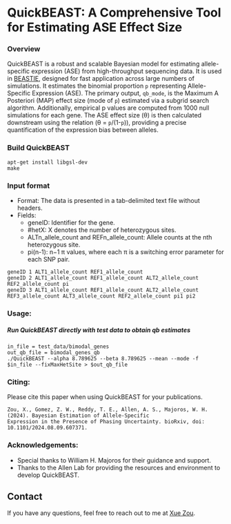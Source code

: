 # QuickBEAST: A Comprehensive Tool for Estimating ASE Effect Size

### Overview
QuickBEAST is a robust and scalable Bayesian model for estimating allele-specific expression (ASE) from high-throughput sequencing data. It is used in [BEASTIE](https://github.com/x811zou/BEASTIE), designed for fast application across large numbers of simulations. It estimates the binomial proportion `p` representing Allele-Specific Expression (ASE). The primary output, `qb_mode`, is the Maximum A Posteriori (MAP) effect size (mode of `p`) estimated via a subgrid search algorithm. Additionally, empirical p values are computed from 1000 null simulations for each gene. The ASE effect size (θ) is then calculated downstream using the relation (θ = `p`/(1-`p`)), providing a precise quantification of the expression bias between alleles.

### Build QuickBEAST
```
apt-get install libgsl-dev
make
```

### Input format
- Format: The data is presented in a tab-delimited text file without headers.
- Fields:
  - geneID: Identifier for the gene.
  - #hetX: X denotes the number of heterozygous sites.
  - ALTn_allele_count and REFn_allele_count: Allele counts at the nth heterozygous site.
  - pi(n-1): n−1 π values, where each π is a switching error parameter for each SNP pair.
```
geneID 1 ALT1_allele_count REF1_allele_count
geneID 2 ALT1_allele_count REF1_allele_count ALT2_allele_count REF2_allele_count pi
geneID 3 ALT1_allele_count REF1_allele_count ALT2_allele_count REF3_allele_count ALT3_allele_count REF2_allele_count pi1 pi2
```

### Usage:
##### Run QuickBEAST directly with test data to obtain qb estimates
```
in_file = test_data/bimodal_genes
out_qb_file = bimodal_genes_qb
./QuickBEAST --alpha 8.789625 --beta 8.789625 --mean --mode -f $in_file --fixMaxHetSite > $out_qb_file
```

### Citing:
Please cite this paper when using QuickBEAST for your publications.
```
Zou, X., Gomez, Z. W., Reddy, T. E., Allen, A. S., Majoros, W. H. (2024). Bayesian Estimation of Allele-Specific
Expression in the Presence of Phasing Uncertainty. bioRxiv, doi: 10.1101/2024.08.09.607371.
```

### Acknowledgements:
- Special thanks to William H. Majoros for their guidance and support.
- Thanks to the Allen Lab for providing the resources and environment to develop QuickBEAST.


## Contact
If you have any questions, feel free to reach out to me at [Xue Zou](mailto:xz195@duke.edu).
